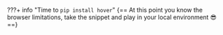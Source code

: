 ???+ info "Time to `pip install hover`"
    {== At this point you know the browser limitations, take the snippet and play in your local environment :sunglasses: ==}
